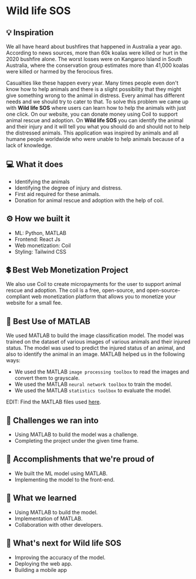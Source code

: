 # Wild life SOS

## 💡 Inspiration

We all have heard about bushfires that happened in Australia a year ago. According to news sources, more than 60k koalas were killed or hurt in the 2020 bushfire alone. The worst losses were on Kangaroo Island in South Australia, where the conservation group estimates more than 41,000 koalas were killed or harmed by the ferocious fires.

Casualties like these happen every year. Many times people even don't know how to help animals and there is a slight possibility that they might give something wrong to the animal in distress. Every animal has different needs and we should try to cater to that.
To solve this problem we came up with **Wild life SOS** where users can learn how to help the animals with just one click. On our website, you can donate money using Coil to support animal rescue and adoption. On **Wild life SOS** you can identify the animal and their injury and it will tell you what you should do and should not to help the distressed animals. This application was inspired by animals and all humane people worldwide who were unable to help animals because of a lack of knowledge.

## 💻 What it does

- Identifying the animals
- Identifying the degree of injury and distress.
- First aid required for these animals.
- Donation for animal rescue and adoption with the help of coil.

## ⚙️ How we built it

- ML: Python, MATLAB
- Frontend: React Js
- Web monetization: Coil
- Styling: Tailwind CSS

## 💲 Best Web Monetization Project

We also use Coil to create micropayments for the user to support animal rescue and adoption. The coil is a free, open-source, and open-source-compliant web monetization platform that allows you to monetize your website for a small fee.

## 🤖 Best Use of MATLAB

We used MATLAB to build the image classification model. The model was trained on the dataset of various images of various animals and their injured status. The model was used to predict the injured status of an animal, and also to identify the animal in an image. MATLAB helped us in the following ways:

- We used the MATLAB `image processing toolbox` to read the images and convert them to grayscale.
- We used the MATLAB `neural network toolbox` to train the model.
- We used the MATLAB `statistics toolbox` to evaluate the model.

EDIT: Find the MATLAB files used [here](https://github.com/juberiya1ajaz/wild_hacks/tree/ml/ML).

## 🧠 Challenges we ran into

- Using MATLAB to build the model was a challenge.
- Completing the project under the given time frame.

## 🏅 Accomplishments that we're proud of

- We built the ML model using MATLAB.
- Implementing the model to the front-end.

## 📖 What we learned

- Using MATLAB to build the model.
- Implementation of MATLAB.
- Collaboration with other developers.

## 🚀 What's next for Wild life SOS

- Improving the accuracy of the model.
- Deploying the web app.
- Building a mobile app
